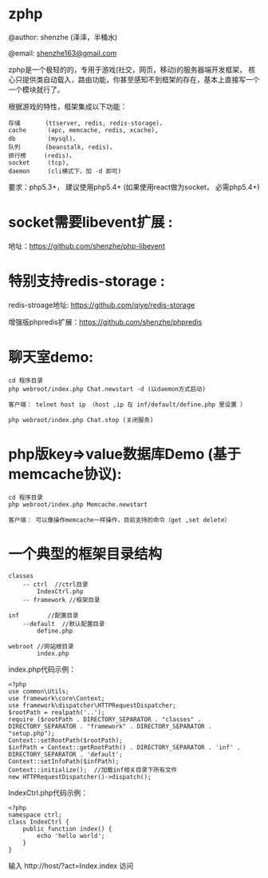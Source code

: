 zphp
====

@author: shenzhe (泽泽，半桶水)

@email: shenzhe163@gmail.com

zphp是一个极轻的的，专用于游戏(社交，网页，移动)的服务器端开发框架， 核心只提供类自动载入，路由功能，你甚至感知不到框架的存在，基本上直接写一个一个模块就行了。

根据游戏的特性，框架集成以下功能：

    存储       (ttserver, redis, redis-storage)，
    cache      (apc, memcache, redis, xcache), 
    db         (mysql)，
    队列       (beanstalk, redis)，
    排行榜     (redis)，
    socket     (tcp),
    daemon     (cli模式下，加 -d 即可)

要求：php5.3+， 建议使用php5.4+  (如果使用react做为socket，  必需php5.4+)


socket需要libevent扩展 :
========================

地址：https://github.com/shenzhe/php-libevent

    
特别支持redis-storage :
=====================

redis-stroage地址: https://github.com/qiye/redis-storage

增强版phpredis扩展：https://github.com/shenzhe/phpredis

     
聊天室demo:
=============
    
    cd 程序目录
    php webroot/index.php Chat.newstart -d (以daemon方式启动)
    
    客户端： telnet host ip （host ,ip 在 inf/default/define.php 里设置 ）

    php webroot/index.php Chat.stop (关闭服务)
    
php版key=>value数据库Demo (基于memcache协议):
=====================
    
    cd 程序目录
    php webroot/index.php Memcache.newstart
    
    客户端： 可以像操作memcache一样操作，目前支持的命令（get ,set delete）



一个典型的框架目录结构
==================

    classes
        -- ctrl  //ctrl目录
            IndexCtrl.php
        -- framework //框架目录
    
    inf        //配置目录
        --default  //默认配置目录
            define.php
          
    webroot //网站根目录
            index.php
         

index.php代码示例：

    <?php
    use common\Utils;
    use framework\core\Context;
    use framework\dispatcher\HTTPRequestDispatcher;
    $rootPath = realpath('..');
    require ($rootPath . DIRECTORY_SEPARATOR . "classes" . DIRECTORY_SEPARATOR . "framework" . DIRECTORY_SEPARATOR . "setup.php");
    Context::setRootPath($rootPath);
    $infPath = Context::getRootPath() . DIRECTORY_SEPARATOR . 'inf' . DIRECTORY_SEPARATOR . 'default';
    Context::setInfoPath($infPath);
    Context::initialize();  //加载inf相关目录下所有文件
    new HTTPRequestDispatcher()->dispatch();

IndexCtrl.php代码示例：

    <?php
    namespace ctrl;
    class IndexCtrl {
        public function index() {
            echo 'hello world';
        }
    }

输入 http://host/?act=Index.index 访问 
